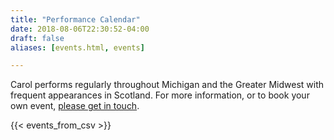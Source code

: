 ```yaml
---
title: "Performance Calendar"
date: 2018-08-06T22:30:52-04:00
draft: false
aliases: [events.html, events]

---
```


<p class="lead">Carol performs regularly throughout Michigan and the Greater Midwest with frequent appearances in Scotland. For more information, or to book your own event, <a href="/contact">please get in touch</a>. </p>

{{< events_from_csv >}}
